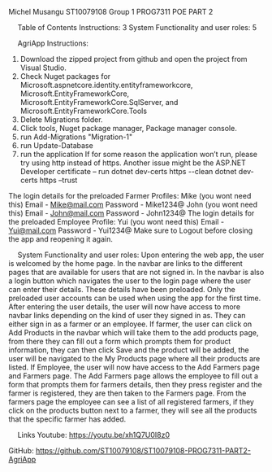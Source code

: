 Michel Musangu
ST10079108
Group 1
PROG7311
POE
PART 2

 
Table of Contents
Instructions:	3
System Functionality and user roles:	5


 
AgriApp 
Instructions: 
1. Download the zipped project from github and open the project from Visual Studio. 
2. Check Nuget packages for Microsoft.aspnetcore.identity.entityframeworkcore, Microsoft.EntityFrameworkCore, Microsoft.EntityFrameworkCore.SqlServer, and Microsoft.EntityFrameworkCore.Tools 
3. Delete Migrations folder. 
4. Click tools, Nuget package manager, Package manager console. 
5. run Add-Migrations "Migration-1" 
6. run Update-Database 
7. run the application 
If for some reason the application won’t run, please try using http instead of https. 
Another issue might be the ASP.NET Developer certificate – run 
dotnet dev-certs https --clean
dotnet dev-certs https –trust

The login details for the preloaded Farmer Profiles: 
Mike (you wont need this) Email - Mike@mail.com Password - Mike1234@ 
John (you wont need this) Email - John@mail.com Password - John1234@ 
The login details for the preloaded Employee Profile: Yui (you wont need this) Email - Yui@mail.com Password - Yui1234@ 
Make sure to Logout before closing the app and reopening it again.

 
System Functionality and user roles: 
Upon entering the web app, the user is welcomed by the home page. In the navbar are links to the different pages that are available for users that are not signed in. In the navbar is also a login button which navigates the user to the login page where the user can enter their details. These details have been preloaded. Only the preloaded user accounts can be used when using the app for the first time. After entering the user details, the user will now have access to more navbar links depending on the kind of user they signed in as. They can either sign in as a farmer or an employee. 
If farmer, the user can click on Add Products in the navbar which will take them to the add products page, from there they can fill out a form which prompts them for product information, they can then click Save and the product will be added, the user will be navigated to the My Products page where all their products are listed. 
If Employee, the user will now have access to the Add Farmers page and Farmers page. The Add Farmers page allows the employee to fill out a form that prompts them for farmers details, then they press register and the farmer is registered, they are then taken to the Farmers page. From the farmers page the employee can see a list of all registered farmers, if they click on the products button next to a farmer, they will see all the products that the specific farmer has added.


 
Links
Youtube:
https://youtu.be/xh1Q7U0I8z0

GitHub:
https://github.com/ST10079108/ST10079108-PROG7311-PART2-AgriApp
